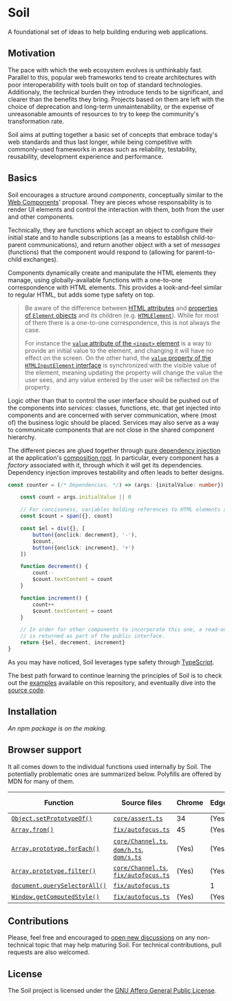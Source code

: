 # Soil

A foundational set of ideas to help building enduring web applications.

## Motivation
The pace with which the web ecosystem evolves is unthinkably fast. Parallel to this, popular web frameworks tend to
create architectures with poor interoperability with tools built on top of standard technologies. Additionaly, the
technical burden they introduce tends to be significant, and clearer than the benefits they bring. Projects based on
them are left with the choice of deprecation and long-term unmaintenability, or the expense of unreasonable amounts of
resources to try to keep the community's transformation rate.

Soil aims at putting together a basic set of concepts that embrace today's web standards and thus last longer, while
being competitive with commonly-used frameworks in areas such as reliability, testability, reusability, development
experience and performance.

## Basics
Soil encourages a structure around *components*, conceptually similar to the [Web Components](https://developer.mozilla.org/en-US/docs/Web/Web_Components)'
proposal. They are pieces whose responsability is to render UI elements and control the interaction with them, both from
the user and other components.

Technically, they are functions which accept an object to configure their initial state and to handle subscriptions (as
a means to establish child-to-parent communications), and return another object with a set of *messages* (functions)
that the component would respond to (allowing for parent-to-child exchanges).

Components dynamically create and manipulate the HTML elements they manage, using globally-available functions with a
one-to-one correspondence with HTML elements. This provides a look-and-feel similar to regular HTML, but adds some type
safety on top.

> Be aware of the difference between [HTML attributes](https://developer.mozilla.org/en-US/docs/Web/HTML/Attributes) and
> [properties of `Element` objects](https://developer.mozilla.org/en-US/docs/Web/API/Element) and its children (e.g.
> [`HTMLElement`](https://developer.mozilla.org/en-US/docs/Web/API/HTMLElement)). While for most of them there is a
> one-to-one correspondence, this is not always the case.
>
> For instance the [`value` attribute of the `<input>` element](https://developer.mozilla.org/en-US/docs/Web/HTML/Element/input#attr-value)
> is a way to provide an initial value to the element, and changing it will have no effect on the screen. On the other
> hand, the [`value` property of the `HTMLInputElement` interface](https://developer.mozilla.org/en-US/docs/Web/API/HTMLInputElement#Properties)
> is synchronized with the visible value of the element, meaning updating the property will change the value the user
> sees, and any value entered by the user will be reflected on the property.

Logic other than that to control the user interface should be pushed out of the components into *services*: classes,
functions, etc. that get injected into components and are concerned with server communication, where (most of) the
business logic should be placed. Services may also serve as a way to communicate components that are not close in the
shared component hierarchy.

The different pieces are glued together through [pure dependency injection](http://blog.ploeh.dk/2014/06/10/pure-di/) at
the application's [composition root](http://blog.ploeh.dk/2011/07/28/CompositionRoot/). In particular, every component
has a *factory* associated with it, through which it will get its dependencies. Dependency injection improves
testability and often leads to better designs.

```typescript
const counter = (/* Dependencies. */) => (args: {initalValue: number}) {

    const count = args.initialValue || 0

    // For conciseness, variables holding references to HTML elements are prefixed with "$" by convention.
    const $count = span({}, count)

    const $el = div({}, [
        button({onclick: decrement}, '-'),
        $count,
        button({onclick: increment}, '+')
    ])

    function decrement() {
        count--
        $count.textContent = count
    }

    function increment() {
        count++
        $count.textContent = count
    }

    // In order for other components to incorporate this one, a read-only reference to the local HTML root
    // is returned as part of the public interface.
    return {$el, decrement, increment}
}
```

As you may have noticed, Soil leverages type safety through [TypeScript](https://www.typescriptlang.org/).

The best path forward to continue learning the principles of Soil is to check out the [examples](examples/)
available on this repository, and eventually dive into the [source code](src/).

## Installation
*An npm package is on the making.*

## Browser support
It all comes down to the individual functions used internally by Soil. The potentially problematic ones are summarized
below. Polyfills are offered by MDN for many of them.

| Function | Source files | Chrome | Edge | Firefox | Internet Explorer | Opera | Safari
| -------- | ------------ | ------ | ---- | ------- | ----------------- | ----- | ------
| [`Object.setPrototypeOf()`](https://developer.mozilla.org/en-US/docs/Web/JavaScript/Reference/Global_Objects/Object/setPrototypeOf) | [`core/assert.ts`](src/core/assert.ts) | 34 | (Yes) | 31 | 11 | (Yes) | 9
| [`Array.from()`](https://developer.mozilla.org/en-US/docs/Web/JavaScript/Reference/Global_Objects/Array/from) | [`fix/autofocus.ts`](src/fix/autofocus.ts) | 45 | (Yes) | 32 | No | (Yes) | 9
| [`Array.prototype.forEach()`](https://developer.mozilla.org/en-US/docs/Web/JavaScript/Reference/Global_Objects/Array/forEach) | [`core/Channel.ts`](src/core/Channel.ts), [`dom/h.ts`](src/dom/h.ts), [`dom/s.ts`](src/dom/s.ts) | (Yes) | (Yes) | 1.5 | 9 | (Yes) | (Yes)
| [`Array.prototype.filter()`](https://developer.mozilla.org/en-US/docs/Web/JavaScript/Reference/Global_Objects/Array/filter) | [`core/Channel.ts`](src/core/Channel.ts), [`fix/autofocus.ts`](src/fix/autofocus.ts) | (Yes) | (Yes) | 1.5 | 9 | (Yes) | (Yes)
| [`document.querySelectorAll()`](https://developer.mozilla.org/en-US/docs/Web/API/Document/querySelectorAll) | [`fix/autofocus.ts`](src/fix/autofocus.ts)| | 1 | (Yes) | 3.5 | 9 | 10 | 3.2
| [`Window.getComputedStyle()`](https://developer.mozilla.org/en-US/docs/Web/API/Window/getComputedStyle) | [`fix/autofocus.ts`](src/fix/autofocus.ts) | (Yes) | (Yes) | (Yes) | 9 | (Yes) | (Yes)

## Contributions
Please, feel free and encouraged to [open new discussions](../../issues) on any non-technical
topic that may help maturing Soil. For technical contributions, pull requests are also welcomed.

## License
The Soil project is licensed under the [GNU Affero General Public License](LICENSE).
